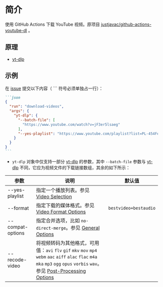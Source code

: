 # 简介

使用 GitHub Actions 下载 YouTube 视频。原项目 [justjavac/github-actions-youtube-dl](https://github.com/justjavac/github-actions-youtube-dl) 。

## 原理

- [yt-dlp](https://github.com/yt-dlp/yt-dlp)

## 示例
在 [issue](https://github.com/pansong291/github-action-tasks/issues) 提交以下内容（ ``` 符号必须单独占一行）：
````markdown
```json
{
  "run": "download-videos",
  "args": {
    "yt-dlp": {
      "--batch-file": [
        "https://www.youtube.com/watch?v=jF3er5lsaeg"
      ],
      "--yes-playlist": "https://www.youtube.com/playlist?list=PL-454Fe3dQH1L38FnKkz_O1CqYx6sKaXk"
    }
  }
}
```
````

- `yt-dlp` 对象中仅支持一部分 [yt-dlp](https://github.com/yt-dlp/yt-dlp) 的参数，其中 `--batch-file` 参数与 [yt-dlp](https://github.com/yt-dlp/yt-dlp) 不同，它应为视频文件的下载链接数组，其余的如下所示：

| 参数 | 说明 | 默认值 |
| ---- | ---- | ---- |
| --yes-playlist | 指定一个播放列表。参见 [Video Selection](https://github.com/yt-dlp/yt-dlp#video-selection) |  |
| --format | 指定下载的媒体格式。参见 [Video Format Options](https://github.com/yt-dlp/yt-dlp#video-format-options) | `bestvideo+bestaudio` |
| --compat-options | 指定合并选项，比如 `no-direct-merge`。参见 [General Options](https://github.com/yt-dlp/yt-dlp#general-options) |  |
| --recode-video | 将视频转码为其他格式，可用值：`avi` `flv` `gif` `mkv` `mov` `mp4` `webm` `aac` `aiff` `alac` `flac` `m4a` `mka` `mp3` `ogg` `opus` `vorbis` `wav`。参见 [Post-Processing Options](https://github.com/yt-dlp/yt-dlp#post-processing-options) |  |
